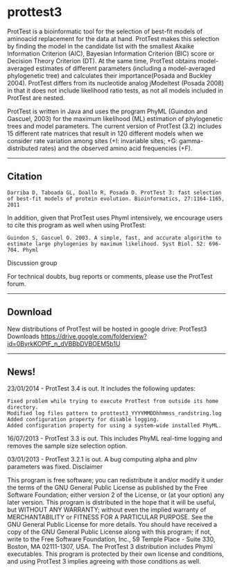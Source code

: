 # prottest3

ProtTest is a bioinformatic tool for the selection of best-fit models of aminoacid replacement for the data at hand. ProtTest makes this selection by finding the model in the candidate list with the smallest Akaike Information Criterion (AIC), Bayesian Information Criterion (BIC) score or Decision Theory Criterion (DT). At the same time, ProtTest obtains model-averaged estimates of different parameters (including a model-averaged phylogenetic tree) and calculates their importance(Posada and Buckley 2004). ProtTest differs from its nucleotide analog jModeltest (Posada 2008) in that it does not include likelihood ratio tests, as not all models included in ProtTest are nested.

ProtTest is written in Java and uses the program PhyML (Guindon and Gascuel, 2003) for the maximum likelihood (ML) estimation of phylogenetic trees and model parameters. The current version of ProtTest (3.2) includes 15 different rate matrices that result in 120 different models when we consider rate variation among sites (+I: invariable sites; +G: gamma-distributed rates) and the observed amino acid frequencies (+F).

--------
Citation
--------

    Darriba D, Taboada GL, Doallo R, Posada D. ProtTest 3: fast selection of best-fit models of protein evolution. Bioinformatics, 27:1164-1165, 2011 

In addition, given that ProtTest uses Phyml intensively, we encourage users to cite this program as well when using ProtTest:

    Guindon S, Gascuel O. 2003. A simple, fast, and accurate algorithm to estimate large phylogenies by maximum likelihood. Syst Biol. 52: 696-704. Phyml 

Discussion group

For technical doubts, bug reports or comments, please use the ProtTest forum.

--------
Download
--------

New distributions of ProtTest will be hosted in google drive: ProtTest3 Downloads
https://drive.google.com/folderview?id=0ByrkKOPtF_n_dVBBbDVBOEM5b1U

--------
News!
--------

23/01/2014 - ProtTest 3.4 is out. It includes the following updates:

    Fixed problem while trying to execute ProtTest from outside its home directory.
    Modified log files pattern to prottest3_YYYYMMDDhhmmss_randstring.log
    Added configuration property for disable logging.
    Added configuration property for using a system-wide installed PhyML. 

16/07/2013 - ProtTest 3.3 is out. This includes PhyML real-time logging and removes the sample size selection option.

03/01/2013 - ProtTest 3.2.1 is out. A bug computing alpha and pInv parameters was fixed.
Disclaimer

This program is free software; you can redistribute it and/or modify it under the terms of the GNU General Public License as published by the Free Software Foundation; either version 2 of the License, or (at your option) any later version. This program is distributed in the hope that it will be useful, but WITHOUT ANY WARRANTY; without even the implied warranty of MERCHANTABILITY or FITNESS FOR A PARTICULAR PURPOSE. See the GNU General Public License for more details. You should have received a copy of the GNU General Public License along with this program; if not, write to the Free Software Foundation, Inc., 59 Temple Place - Suite 330, Boston, MA 02111-1307, USA. The ProtTest 3 distribution includes Phyml executables. This program is protected by their own license and conditions, and using ProtTest 3 implies agreeing with those conditions as well. 
